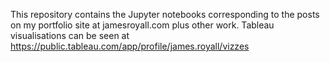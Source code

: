 This repository contains the Jupyter notebooks corresponding to the posts on my portfolio site at jamesroyall.com plus other work.
Tableau visualisations can be seen at https://public.tableau.com/app/profile/james.royall/vizzes
